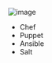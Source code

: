 ![image](https://github.com/pavankumar0077/ansible-zero-to-hero/assets/40380941/3b068ffd-48c2-4109-8aa7-cf0c14b81ed7)

- Chef
- Puppet
- Ansible
- Salt
